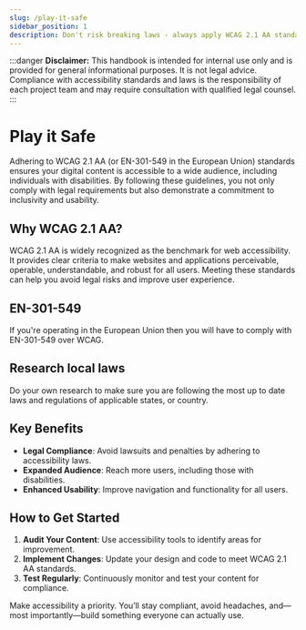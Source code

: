 ```yaml
---
slug: /play-it-safe
sidebar_position: 1
description: Don't risk breaking laws - always apply WCAG 2.1 AA standards.
---
```


:::danger
**Disclaimer:** This handbook is intended for internal use only and is provided for general informational purposes. It is not legal advice. Compliance with accessibility standards and laws is the responsibility of each project team and may require consultation with qualified legal counsel.
:::

# Play it Safe

Adhering to WCAG 2.1 AA (or EN-301-549 in the European Union) standards ensures your digital content is accessible to a wide audience, including individuals with disabilities. By following these guidelines, you not only comply with legal requirements but also demonstrate a commitment to inclusivity and usability.

## Why WCAG 2.1 AA?

WCAG 2.1 AA is widely recognized as the benchmark for web accessibility. It provides clear criteria to make websites and applications perceivable, operable, understandable, and robust for all users. Meeting these standards can help you avoid legal risks and improve user experience.

## EN-301-549
If you're operating in the European Union then you will have to comply with EN-301-549 over WCAG.

## Research local laws
Do your own research to make sure you are following the most up to date laws and regulations of applicable states, or country.

## Key Benefits

- **Legal Compliance**: Avoid lawsuits and penalties by adhering to accessibility laws.
- **Expanded Audience**: Reach more users, including those with disabilities.
- **Enhanced Usability**: Improve navigation and functionality for all users.

## How to Get Started

1. **Audit Your Content**: Use accessibility tools to identify areas for improvement.
2. **Implement Changes**: Update your design and code to meet WCAG 2.1 AA standards.
3. **Test Regularly**: Continuously monitor and test your content for compliance.

Make accessibility a priority. You’ll stay compliant, avoid headaches, and—most importantly—build something everyone can actually use.